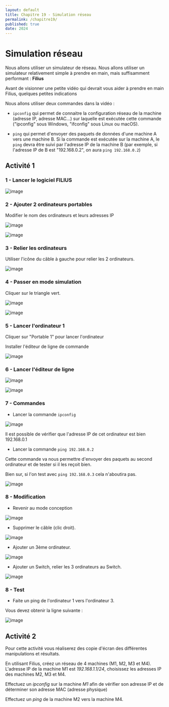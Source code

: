 ```yaml
---
layout: default
title: Chapitre 19 - Simulation réseau
permalink: /chapitre19/
published: true
date: 2024
---
```


# Simulation réseau

Nous allons utiliser un simulateur de réseau. Nous allons utiliser un simulateur relativement simple à prendre en main, mais suffisamment performant : **Filius**

Avant de visionner une petite vidéo qui devrait vous aider à prendre en main Filius, quelques petites indications

Nous allons utiliser deux commandes dans la vidéo :

- ```ipconfig``` qui permet de connaitre la configuration réseau de la machine (adresse IP, adresse MAC...) sur laquelle est exécutée cette commande ("ipconfig" sous Windows, "ifconfig" sous Linux ou macOS).

- ```ping``` qui permet d'envoyer des paquets de données d'une machine A vers une machine B. Si la commande est exécutée sur la machine A, le ```ping``` devra être suivi par l'adresse IP de la machine B (par exemple, si l'adresse IP de B est "192.168.0.2", on aura ```ping 192.168.0.2```)

## Activité 1

### 1 - Lancer le logiciel FILIUS

![image](https://github.com/user-attachments/assets/79aa04da-d499-44ac-8c5a-ab36c80b1127)

### 2 - Ajouter 2 ordinateurs portables

Modifier le nom des ordinateurs et leurs adresses IP

![image](https://github.com/user-attachments/assets/9cef756d-20df-4c74-a2e8-0f5444bf9712)

![image](https://github.com/user-attachments/assets/273425a7-f682-44ea-b8fc-4122cd16a3a8)

### 3 - Relier les ordinateurs

Utiliser l'icône du câble à gauche pour relier les 2 ordinateurs. 

![image](https://github.com/user-attachments/assets/102fdc92-905c-4131-ae35-49e31558aa7f)

### 4 - Passer en mode simulation

Cliquer sur le triangle vert.

![image](https://github.com/user-attachments/assets/fb0d33d2-d70e-4b50-a46a-93871330c8d3)

![image](https://github.com/user-attachments/assets/98e933a2-1efc-46d1-be4a-43d0528e4b94)

### 5 - Lancer l'ordinateur 1

Cliquer sur "Portable 1" pour lancer l'ordinateur

Installer l'éditeur de ligne de commande

![image](https://github.com/user-attachments/assets/f8238464-9fa6-4b05-9e04-ab15168f065f)

### 6 - Lancer l'éditeur de ligne

![image](https://github.com/user-attachments/assets/4397c508-0c7e-4b29-83d3-727c30ef936b)

![image](https://github.com/user-attachments/assets/ab545ec4-64d9-447e-b41c-66b0476826a2)

### 7 - Commandes

- Lancer la commande ```ipconfig```

![image](https://github.com/user-attachments/assets/0f1f5ab3-2775-4dad-af1b-d3f59ba35653)

Il est possible de vérifier que l'adresse IP de cet ordinateur est bien 192.168.0.1

- Lancer la commande ```ping 192.168.0.2```

Cette commande va nous permettre d'envoyer des paquets au second ordinateur et de tester si il les reçoit bien.

Bien sur, si l'on test avec ```ping 192.168.0.3``` cela n'aboutira pas.

![image](https://github.com/user-attachments/assets/da367250-c803-4e93-8a6d-a990ea368e9a)


### 8 - Modification

- Revenir au mode conception 

![image](https://github.com/user-attachments/assets/3efd9ee5-99ae-46ce-a9e0-705736634173)

- Supprimer le câble (clic droit).

![image](https://github.com/user-attachments/assets/617b45e5-7865-4198-b860-6cf2b440acff)

- Ajouter un 3ème ordinateur.

![image](https://github.com/user-attachments/assets/8f499c57-8496-4c48-836c-021793ab25ea)

- Ajouter un Switch, relier les 3 ordinateurs au Switch.

![image](https://github.com/user-attachments/assets/2b47ffdf-a107-42d3-8ead-5b7bc489a50a)

### 8 - Test

- Faite un ping de l'ordinateur 1 vers l'ordinateur 3.

Vous devez obtenir la ligne suivante :

![image](https://github.com/user-attachments/assets/1802ad27-367a-437c-a3cc-a9ed3751c396)
 

## Activité 2

Pour cette activité vous réaliserez des copie d'écran des différentes manipulations et résultats.

En utilisant Filius, créez un réseau de 4 machines (M1, M2, M3 et M4). L'adresse IP de la machine M1 est *192.168.1.1/24*, choisissez les adresses IP des machines M2, M3 et M4.

Effectuez un *ipconfig* sur la machine *M1* afin de vérifier son adresse IP et de déterminer son adresse MAC (adresse physique)

Effectuez un *ping* de la machine M2 vers la machine M4.
